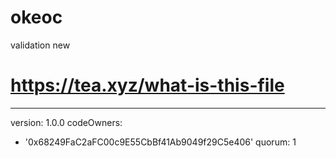 # okeoc
validation new
# https://tea.xyz/what-is-this-file
---
version: 1.0.0
codeOwners:
  - '0x68249FaC2aFC00c9E55CbBf41Ab9049f29C5e406'
quorum: 1
